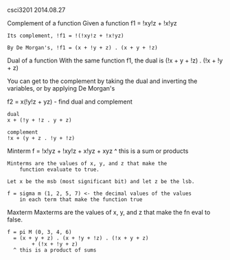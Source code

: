 csci3201
2014.08.27

Complement of a function
    Given a function f1 = !xy!z + !x!yz

    Its complement, !f1 = !(!xy!z + !x!yz)

    By De Morgan's, !f1 = (x + !y + z) . (x + y + !z)

Dual of a function
    With the same function f1, the dual is 
        (!x + y + !z) . (!x + !y + z)

You can get to the complement by taking the dual and inverting 
    the variables, or by applying De Morgan's

f2 = x(!y!z + yz) - find dual and complement

    dual
    x + (!y + !z . y + z)

    complement
    !x + (y + z . !y + !z)

Minterm
    f = !x!yz + !xy!z + x!yz + xyz
    ^ this is a sum or products

    Minterms are the values of x, y, and z that make the 
        function evaluate to true. 

    Let x be the msb (most significant bit) and let z be the lsb.

    f = sigma m (1, 2, 5, 7) <- the decimal values of the values 
        in each term that make the function true

Maxterm
    Maxterms are the values of x, y, and z that make the fn 
        eval to false.

    f = pi M (0, 3, 4, 6)
      = (x + y + z) . (x + !y + !z) . (!x + y + z) 
            + (!x + !y + z)
      ^ this is a product of sums
